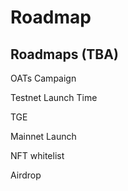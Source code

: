 # Roadmap

## Roadmaps (TBA)

OATs Campaign

Testnet Launch Time

TGE

Mainnet Launch

NFT whitelist

Airdrop

